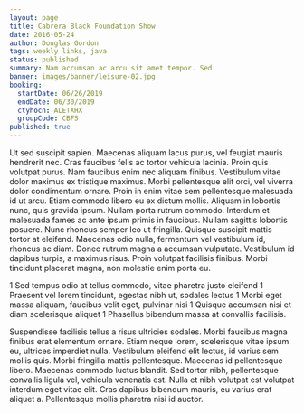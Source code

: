 ```yaml
---
layout: page
title: Cabrera Black Foundation Show
date: 2016-05-24
author: Douglas Gordon
tags: weekly links, java
status: published
summary: Nam accumsan ac arcu sit amet tempor. Sed.
banner: images/banner/leisure-02.jpg
booking:
  startDate: 06/26/2019
  endDate: 06/30/2019
  ctyhocn: ALETXHX
  groupCode: CBFS
published: true
---
```

Ut sed suscipit sapien. Maecenas aliquam lacus purus, vel feugiat mauris hendrerit nec. Cras faucibus felis ac tortor vehicula lacinia. Proin quis volutpat purus. Nam faucibus enim nec aliquam finibus. Vestibulum vitae dolor maximus ex tristique maximus. Morbi pellentesque elit orci, vel viverra dolor condimentum ornare. Proin in enim vitae sem pellentesque malesuada id ut arcu. Etiam commodo libero eu ex dictum mollis.
Aliquam in lobortis nunc, quis gravida ipsum. Nullam porta rutrum commodo. Interdum et malesuada fames ac ante ipsum primis in faucibus. Nullam sagittis lobortis posuere. Nunc rhoncus semper leo ut fringilla. Quisque suscipit mattis tortor at eleifend. Maecenas odio nulla, fermentum vel vestibulum id, rhoncus ac diam. Donec rutrum magna a accumsan vulputate. Vestibulum id dapibus turpis, a maximus risus. Proin volutpat facilisis finibus. Morbi tincidunt placerat magna, non molestie enim porta eu.

1 Sed tempus odio at tellus commodo, vitae pharetra justo eleifend
1 Praesent vel lorem tincidunt, egestas nibh ut, sodales lectus
1 Morbi eget massa aliquam, faucibus velit eget, pulvinar nisi
1 Quisque accumsan nisi et diam scelerisque aliquet
1 Phasellus bibendum massa at convallis facilisis.

Suspendisse facilisis tellus a risus ultricies sodales. Morbi faucibus magna finibus erat elementum ornare. Etiam neque lorem, scelerisque vitae ipsum eu, ultrices imperdiet nulla. Vestibulum eleifend elit lectus, id varius sem mollis quis. Morbi fringilla mattis pellentesque. Maecenas id pellentesque libero. Maecenas commodo luctus blandit. Sed tortor nibh, pellentesque convallis ligula vel, vehicula venenatis est. Nulla et nibh volutpat est volutpat interdum eget vitae elit. Cras dapibus bibendum mauris, eu varius erat aliquet a. Pellentesque mollis pharetra nisi id auctor.
